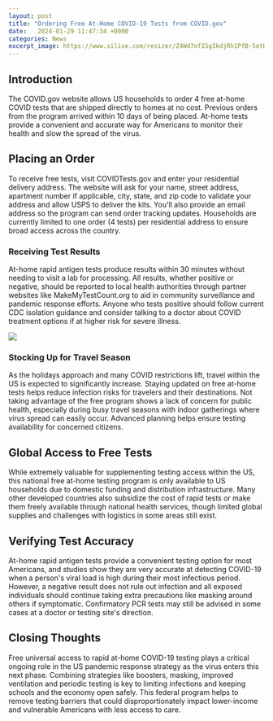 ```yaml
---
layout: post
title: "Ordering Free At-Home COVID-19 Tests from COVID.gov"
date:   2024-01-29 11:47:34 +0000
categories: News
excerpt_image: https://www.silive.com/resizer/Z4Wd7ofISgIkdjRh1PfB-5etHpc=/1280x0/smart/cloudfront-us-east-1.images.arcpublishing.com/advancelocal/FNWV3OV7LNAFLHQX2BOF6PWK6E.jpeg
---
```

## Introduction 

The COVID.gov website allows US households to order 4 free at-home COVID tests that are shipped directly to homes at no cost. Previous orders from the program arrived within 10 days of being placed. At-home tests provide a convenient and accurate way for Americans to monitor their health and slow the spread of the virus.

## Placing an Order

To receive free tests, visit COVIDTests.gov and enter your residential delivery address. The website will ask for your name, street address, apartment number if applicable, city, state, and zip code to validate your address and allow USPS to deliver the kits. You'll also provide an email address so the program can send order tracking updates. Households are currently limited to one order (4 tests) per residential address to ensure broad access across the country. 

### Receiving Test Results

At-home rapid antigen tests produce results within 30 minutes without needing to visit a lab for processing. All results, whether positive or negative, should be reported to local health authorities through partner websites like MakeMyTestCount.org to aid in community surveillance and pandemic response efforts. Anyone who tests positive should follow current CDC isolation guidance and consider talking to a doctor about COVID treatment options if at higher risk for severe illness.


![](https://www.silive.com/resizer/Z4Wd7ofISgIkdjRh1PfB-5etHpc=/1280x0/smart/cloudfront-us-east-1.images.arcpublishing.com/advancelocal/FNWV3OV7LNAFLHQX2BOF6PWK6E.jpeg)
### Stocking Up for Travel Season 

As the holidays approach and many COVID restrictions lift, travel within the US is expected to significantly increase. Staying updated on free at-home tests helps reduce infection risks for travelers and their destinations. Not taking advantage of the free program shows a lack of concern for public health, especially during busy travel seasons with indoor gatherings where virus spread can easily occur. Advanced planning helps ensure testing availability for concerned citizens.

## Global Access to Free Tests

While extremely valuable for supplementing testing access within the US, this national free at-home testing program is only available to US households due to domestic funding and distribution infrastructure. Many other developed countries also subsidize the cost of rapid tests or make them freely available through national health services, though limited global supplies and challenges with logistics in some areas still exist.

## Verifying Test Accuracy

At-home rapid antigen tests provide a convenient testing option for most Americans, and studies show they are very accurate at detecting COVID-19 when a person's viral load is high during their most infectious period. However, a negative result does not rule out infection and all exposed individuals should continue taking extra precautions like masking around others if symptomatic. Confirmatory PCR tests may still be advised in some cases at a doctor or testing site's direction. 

## Closing Thoughts

Free universal access to rapid at-home COVID-19 testing plays a critical ongoing role in the US pandemic response strategy as the virus enters this next phase. Combining strategies like boosters, masking, improved ventilation and periodic testing is key to limiting infections and keeping schools and the economy open safely. This federal program helps to remove testing barriers that could disproportionately impact lower-income and vulnerable Americans with less access to care.